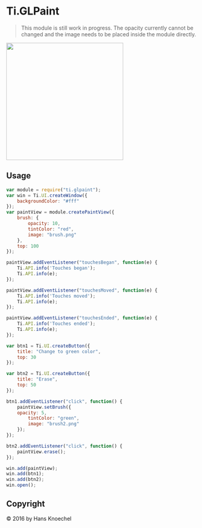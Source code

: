 # Ti.GLPaint

> This module is still work in progress. The opacity currently cannot be changed and the image needs to be placed inside the module directly.

<img width="310" src="http://abload.de/img/simulatorscreenshot09b4jwb.png">

## Usage

```js
var module = require("ti.glpaint");
var win = Ti.UI.createWindow({
    backgroundColor: "#fff"
});
var paintView = module.createPaintView({
    brush: {
        opacity: 10,
        tintColor: "red",
        image: "brush.png"
    },
    top: 100
});

paintView.addEventListener("touchesBegan", function(e) {
    Ti.API.info('Touches began');
    Ti.API.info(e);
});

paintView.addEventListener("touchesMoved", function(e) {
    Ti.API.info('Touches moved');
    Ti.API.info(e);
});

paintView.addEventListener("touchesEnded", function(e) {
    Ti.API.info('Touches ended');
    Ti.API.info(e);
});

var btn1 = Ti.UI.createButton({
    title: "Change to green color",
    top: 30
});

var btn2 = Ti.UI.createButton({
    title: "Erase",
    top: 50
});

btn1.addEventListener("click", function() {
    paintView.setBrush({
    opacity: 5,
        tintColor: "green",
        image: "brush2.png"
    });
});

btn2.addEventListener("click", function() {
    paintView.erase();
});

win.add(paintView);
win.add(btn1);
win.add(btn2);
win.open();
```

## Copyright

&copy; 2016 by Hans Knoechel
